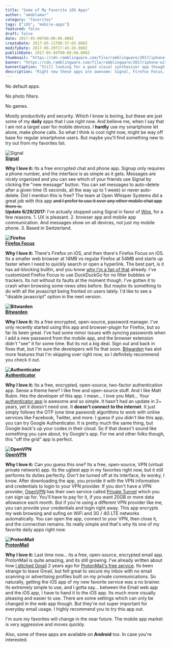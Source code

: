```yaml
---
title: "Some of My Favorite iOS Apps"
author: "amdelamar"
category: "favorites"
tags: ["iOS", "mobile-apps"]
featured: false
draft: false
date: 2017-05-09T00:00:00.000Z
createDate: 2017-05-11T00:37:03.000Z
modifyDate: 2017-06-29T17:45:26.000Z
publishDate: 2017-05-09T00:00:00.000Z
thumbnail: "https://cdn.ramblingware.com/file/ramblingware/2017/iphone-with-earbuds-640.jpg"
banner: "https://cdn.ramblingware.com/file/ramblingware/2017/iphone-with-earbuds-1240.jpg"
bannerCaption: "Still looking for a good visual synthesizer app though. (Photo Credit: FirmBee)"
description: "Right now these apps are awesome: Signal, Firefox Focus, bitwarden, Authenticator, OpenVPN, and of course ProtonMail."
---
```


No default apps.

No photo filters.

No games.

Mostly productivity and security. Which I know is boring, but these are just some of my **daily** apps that I use right now. And believe me, when I say that I am not a target user for mobile devices. I **hardly** use my smartphone let alone, make phone calls. So what I think is cool right now, might be way off base for regular smartphone users. But maybe you'll find something new to try out from my favorites list.

![Signal](https://cdn.ramblingware.com/file/ramblingware/2017/icon/signal.jpg)  
**[Signal](http://https://itunes.apple.com/us/app/signal-private-messenger/id874139669)**

**Why I love it:** Its a free encrypted chat and phone app. Signup only requires a phone number, and the interface is as simple as it gets. Messages are nicely organized and you can see which of your friends use Signal by clicking the "new message" button. You can set messages to auto-delete after a given time (5 seconds, all the way up to 1 week) or never auto-delete. Did I mention this is free? The team at Open Whisper Systems did a great job with this app <s>and I prefer to use it over any other mobile chat app there is.</s>  
**Update 6/29/2017:** I've actually stopped using Signal in favor of [Wire](https://wire.com), for a few reasons. 1\. UX is pleasant. 2\. browser app and mobile app communication. And messages show on all devices, not just my mobile phone. 3\. Based in Switzerland.

**![Firefox](https://cdn.ramblingware.com/file/ramblingware/2017/icon/firefox-focus.jpg)  
[Firefox Focus](http://https://itunes.apple.com/us/app/firefox-focus-the-privacy-browser/id1055677337)**  

**Why I love it:** There's Firefox on iOS, and then there's Firefox Focus on iOS. Its a smaller web browser at 14MB vs regular Firefox at 54MB and starts up faster when I need to quickly search or open a hyperlink. The best part, is it has ad-blocking builtin, and you know [why I'm a fan of that](https://www.ramblingware.com/blog/why-i-use-ad-block) already. I've customized Firefox Focus to use DuckDuckGo for no filter bubbles or trackers. Its not without its faults at the moment though. I've gotten it to crash when browsing some news sites before. But maybe its something to do with all the javascript being fronted on users lately. I'd like to see a "disable javascript" option in the next version.

**![Bitwarden](https://cdn.ramblingware.com/file/ramblingware/2017/icon/bitwarden.jpg)  
[Bitwarden](http://https://itunes.apple.com/app/bitwarden-free-password-manager/id1137397744)**  

**Why I love it:** Its a free encrypted, open-source, password manager. I've only recently started using this app and browser-plugin for Firefox, but so far its been great. I've had some minor issues with syncing passwords when I add a new password from the mobile app, and the browser extension didn't "see" it for some time. But its not a big deal. Sign out and back in fixes that, but I'm sure the developers will fix that soon. [Bitwarden](https://bitwarden.com/) has  alot more features that I'm skipping over right now, so I definitely recommend you check it out.

**![Authenticator](https://cdn.ramblingware.com/file/ramblingware/2017/icon/authenticator.jpg)  
[Authenticator](https://itunes.apple.com/us/app/authenticator/id766157276)**  

**Why I love it:** Its a free, encrypted, open-source, two-factor authentication app. Sense a theme here? I like free and open-source stuff. And I like Matt Rubin. Hes the developer of this app. I mean... I love you Matt... Your [authenticator app](https://mattrubin.me/authenticator/) is awesome and so simple. It hasn't had an update in 2+ years, yet it doesn't need one. It **doesn't connect to the internet**. It just simply follows the OTP (one time pasword) algorithms to work with online services like Facebook, Twitter, and more. I guess if you didn't like this app, you can try Google Authenticator. It is pretty much the same thing, but Google back's up your codes in their cloud. So if that doesn't sound like something you care about, try Google's app. For me and other folks though, this "off the grid" app is perfect.

**![OpenVPN](https://cdn.ramblingware.com/file/ramblingware/2017/icon/openvpn.jpg)  
[OpenVPN](http://https://itunes.apple.com/us/app/openvpn-connect/id590379981)**  

**Why I love it:** Can you guess this one? Its a free, open-source, VPN (virtual private network) app. Its the ugliest app in my favorites right now, but it still performs its duties perfectly. Don't be turned off at its interface, its wonky, I know. After downloading the app, you provide it with the VPN information and credentials to login to your VPN provider. If you don't have a VPN provider, [OpenVPN](https://openvpn.net/) has their own service called [Private Tunnel](https://www.privatetunnel.com/home/) which you can sign up for. You'll have to pay for it, if you want 20GB or more data allowance each month. But if you're using a different VPN provider like me, you can provide your credentials and login right away. This app encrypts my web browsing and sufing on WiFi and 3G / 4G LTE networks automatically. You can open the app, connect to your VPN, then close it, and the connection remains. Its really simple and that's why its one of my favorite daily apps right now.

**![ProtonMail](https://cdn.ramblingware.com/file/ramblingware/2017/icon/protonmail.jpg)  
[ProtonMail](https://itunes.apple.com/us/app/protonmail-encrypted-email/id979659905)**  

**Why I love it:** Last time now... its a free, open-source, encrypted email app. ProtonMail is quite amazing, and its still growing. I've already written about how [I ditched Gmail](https://www.ramblingware.com/blog/2-years-without-gmail) 2 years ago for [ProtonMail's free service](https://protonmail.com). Its been strange to leave Gmail, but felt great to secure my inbox with no email scanning or advertising profiles built on my private communications. So naturally, getting the iOS app of my new favorite service was a no brainer. Its extremely simple to use, and I gotta say... between the Email web app and the iOS app, I have to hand it to the iOS app. Its much more visually pleasing and easier to use. There are some settings which can only be changed in the web app though. But they're not super important for everyday email usage. I highly recommend you to try this app out.

I'm sure my favorites will change in the near future. The mobile app market is very aggressive and moves quickly.

Also, some of these apps are available on **Android** too. In case you're interested.
